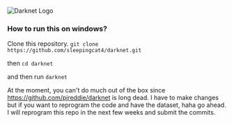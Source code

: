 ![Darknet Logo](http://pjreddie.com/media/files/darknet-black-small.png)

### How to run this on windows?
Clone this repository. `git clone https://github.com/sleepingcat4/darknet.git`  

then `cd darknet`

and then run `darknet`

At the moment, you can't do much out of the box since https://github.com/pjreddie/darknet is long dead. I have to make changes but if you want to reprogram the code and have the dataset, haha go ahead. I will reprogram this repo in the next few weeks and submit the commits. 
